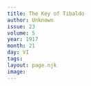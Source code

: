 ```yaml
---
title: The Key of Tibaldo
author: Unknown
issue: 23
volume: 5
year: 1917
month: 21
day: VI
tags:
layout: page.njk
image:
---
```


